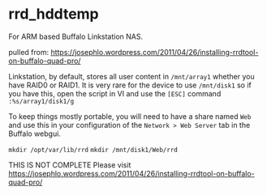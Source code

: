 # rrd_hddtemp
For ARM based Buffalo Linkstation NAS.

pulled from: https://josephlo.wordpress.com/2011/04/26/installing-rrdtool-on-buffalo-quad-pro/

Linkstation, by default, stores all user content in ```/mnt/array1``` whether you have RAID0 or RAID1. It is very rare for the device to use ```/mnt/disk1``` so if you have this, open the script in VI and use the ```[ESC]``` command ```:%s/array1/disk1/g```

To keep things mostly portable, you will need to have a share named ```Web``` and use this in your configuration of the ```Network > Web Server``` tab in the Buffalo webgui.

```mkdir /opt/var/lib/rrd```
```mkdir /mnt/disk1/Web/rrd```

THIS IS NOT COMPLETE
Please visit https://josephlo.wordpress.com/2011/04/26/installing-rrdtool-on-buffalo-quad-pro/
